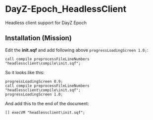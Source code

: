 # DayZ-Epoch_HeadlessClient

Headless client support for DayZ Epoch

## Installation (Mission)

Edit the **init.sqf** and add following above `progressLoadingScreen 1.0;`:
```
call compile preprocessFileLineNumbers "headlessclient\compile\init.sqf";
```

So it looks like this:
```
progressLoadingScreen 0.9;
call compile preprocessFileLineNumbers "headlessclient\compile\init.sqf";
progressLoadingScreen 1.0;
```

And add this to the end of the document:
```
[] execVM "headlessclient\init.sqf";
```